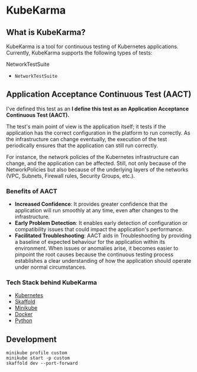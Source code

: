 # KubeKarma

## What is KubeKarma?
KubeKarma is a tool for continuous testing of Kubernetes applications. Currently, KubeKarma supports the following types of tests:

NetworkTestSuite

- `NetworkTestSuite`

## Application Acceptance Continuous Test (AACT)
I've defined this test as an **I define this test as an Application Acceptance Continuous Test (AACT).**

The test's main point of view is the application itself; it tests if the application 
has the correct configuration in the platform to run correctly. As the infrastructure can change
eventually, the execution of the test periodically ensures that the application can still run correctly.

For instance, the network policies of the Kubernetes infrastructure can change, and the application can be affected. Still, not only because of the NetworkPolicies but also because of the underlying layers of the networks (VPC, Subnets, Firewall rules, Security Groups, etc.).

### Benefits of AACT

- **Increased Confidence**: It provides greater confidence that the application will run smoothly at any time, even after changes to the infrastructure.
- **Early Problem Detection**: It enables early detection of configuration or compatibility issues that could impact the application's performance.
- **Facilitated Troubleshooting**: AACT aids in Troubleshooting by providing a baseline of expected behaviour for the 
application within its environment. When issues or anomalies arise, it becomes easier to pinpoint the root causes 
because the continuous testing process establishes a clear understanding of how the application should operate under 
normal circumstances.


### Tech Stack behind KubeKarma

- [Kubernetes](https://kubernetes.io/)
- [Skaffold](https://skaffold.dev/)
- [Minikube](https://minikube.sigs.k8s.io/docs/)
- [Docker](https://www.docker.com/)
- [Python](https://www.python.org/)


## Development

```shell
minikube profile custom
minikube start -p custom
skaffold dev --port-forward
```


